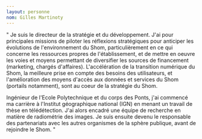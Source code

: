 ```yaml
---
layout: personne
nom: Gilles Martinoty
---
```


" Je suis le directeur de la stratégie et du développement. J'ai pour principales missions de piloter les réflexions stratégiques pour anticiper les évolutions de l'environnement du Shom, particulièrement en ce qui concerne les ressources propres de l'établissement, et de mettre en oeuvre les voies et moyens permettant de diversifier les sources de financement (marketing, chargés d'affaires). L'accélération de la transition numérique du Shom, la meilleure prise en compte des besoins des utilisateurs, et l'amélioration des moyens d'accès aux données et services du Shom (portails notamment), sont au coeur de la stratégie du Shom.

Ingénieur de l'Ecole Polytechnique et du corps des Ponts, j'ai commencé ma carrière à l'Institut géographique national (IGN) en menant un travail de thèse en télédétection. J'ai alors encadré une équipe de recherche en matière de radiométrie des images. Je suis ensuite devenu le responsable des partenariats avec les autres organismes de la sphère publique, avant de rejoindre le Shom. "

